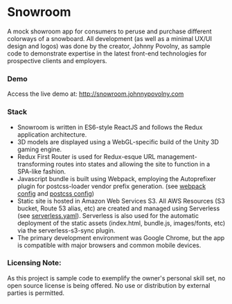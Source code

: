 # Snowroom

A mock showroom app for consumers to peruse and purchase different colorways of a snowboard. 
All development (as well as a minimal UX/UI design and logos) was done by the creator, Johnny Povolny, 
as sample code to demonstrate expertise in the latest front-end technologies for prospective clients 
and employers. 


### Demo

Access the live demo at: http://snowroom.johnnypovolny.com

### Stack

* Snowroom is written in ES6-style ReactJS and follows the Redux application architecture. 
* 3D models are displayed using a WebGL-specific build of the Unity 3D gaming engine. 
* Redux First Router is used for Redux-esque URL management- transforming routes into states and allowing 
the site to function in a SPA-like fashion.
* Javascript bundle is built using Webpack, employing the Autoprefixer plugin for postcss-loader vendor prefix generation. (see [webpack config](https://github.com/johnnypovolny/snowroom/blob/master/webpack.config.js) and [postcss config](https://github.com/johnnypovolny/snowroom/blob/master/postcss.config.js))
* Static site is hosted in Amazon Web Services S3. All AWS Resources (S3 bucket, Route 53 alias, etc) are created and managed using Serverless (see [serverless.yaml](https://github.com/johnnypovolny/snowroom/blob/master/serverless.yaml)). Serverless is also used for the automatic 
deployment of the static assets (index.html, bundle.js, images/fonts, etc) via the serverless-s3-sync plugin.
* The primary development environment was Google Chrome, but the app is compatible with major browsers and common mobile devices. 

### Licensing Note:
As this project is sample code to exemplify the owner's personal skill set, no open source license is being offered. 
No use or distribution by external parties is permitted.  
 